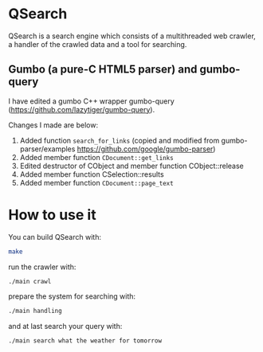 # QSearch

QSearch is a search engine which consists of a multithreaded web crawler,
a handler of the crawled data and a tool for searching.

## Gumbo (a pure-C HTML5 parser) and gumbo-query

I have edited a gumbo C++ wrapper gumbo-query (https://github.com/lazytiger/gumbo-query).

Changes I made are below:

   1. Added function `search_for_links` (copied and modified from gumbo-parser/examples
   https://github.com/google/gumbo-parser)
   2. Added member function `CDocument::get_links`
   3. Edited destructor of CObject and member function CObject::release
   4. Added member function CSelection::results
   5. Added member function `CDocument::page_text`

# How to use it
You can build QSearch with:

```bash
make
```

run the crawler with:

```bash
./main crawl
```

prepare the system for searching with:

```bash
./main handling
```

and at last search your query with:

```bash
./main search what the weather for tomorrow
```
